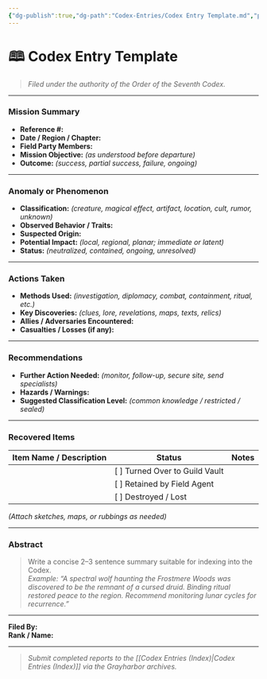 ```yaml
---
{"dg-publish":true,"dg-path":"Codex-Entries/Codex Entry Template.md","permalink":"/codex-entries/codex-entry-template/","title":"Codex Entry Template","tags":["template","codex"]}
---
```



# 🕮 Codex Entry Template

> *Filed under the authority of the Order of the Seventh Codex.*

---

### **Mission Summary**
- **Reference #:**  
- **Date / Region / Chapter:**  
- **Field Party Members:**  
- **Mission Objective:** _(as understood before departure)_  
- **Outcome:** _(success, partial success, failure, ongoing)_  

---

### **Anomaly or Phenomenon**
- **Classification:** _(creature, magical effect, artifact, location, cult, rumor, unknown)_  
- **Observed Behavior / Traits:**  
- **Suspected Origin:**  
- **Potential Impact:** _(local, regional, planar; immediate or latent)_  
- **Status:** _(neutralized, contained, ongoing, unresolved)_  

---

### **Actions Taken**
- **Methods Used:** _(investigation, diplomacy, combat, containment, ritual, etc.)_  
- **Key Discoveries:** _(clues, lore, revelations, maps, texts, relics)_  
- **Allies / Adversaries Encountered:**  
- **Casualties / Losses (if any):**  

---

### **Recommendations**
- **Further Action Needed:** _(monitor, follow-up, secure site, send specialists)_  
- **Hazards / Warnings:**  
- **Suggested Classification Level:** _(common knowledge / restricted / sealed)_  

---

### **Recovered Items**

| Item Name / Description | Status                         | Notes |
| ----------------------- | ------------------------------ | ----- |
|                         | [ ] Turned Over to Guild Vault |       |
|                         | [ ] Retained by Field Agent    |       |
|                         | [ ] Destroyed / Lost           |       |

_(Attach sketches, maps, or rubbings as needed)_

---

### **Abstract**
> Write a concise 2–3 sentence summary suitable for indexing into the Codex.  
> _Example: “A spectral wolf haunting the Frostmere Woods was discovered to be the remnant of a cursed druid. Binding ritual restored peace to the region. Recommend monitoring lunar cycles for recurrence.”_

---

**Filed By:**  
**Rank / Name:**

---

> _Submit completed reports to the [[Codex Entries (Index)\|Codex Entries (Index)]] via the Grayharbor archives._
